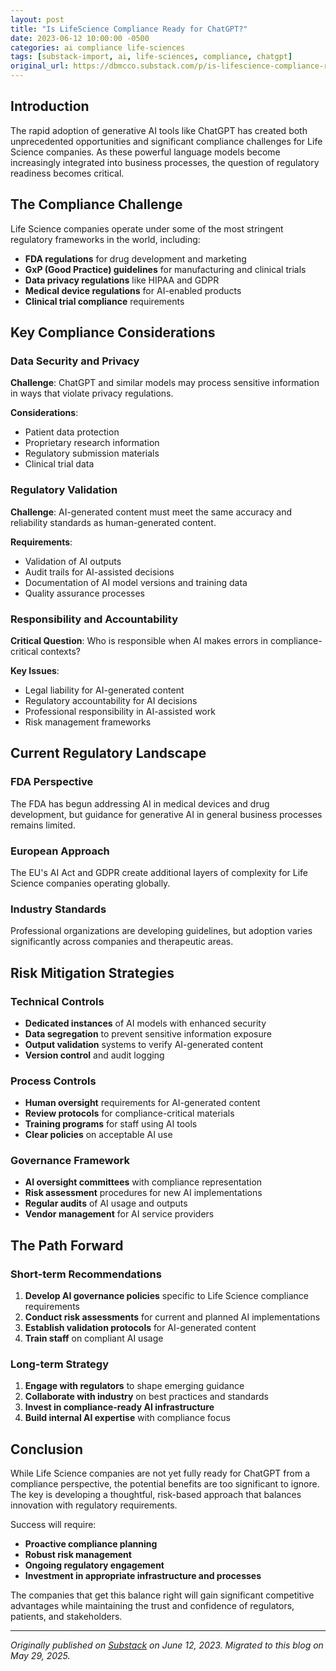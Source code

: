 ```yaml
---
layout: post
title: "Is LifeScience Compliance Ready for ChatGPT?"
date: 2023-06-12 10:00:00 -0500
categories: ai compliance life-sciences
tags: [substack-import, ai, life-sciences, compliance, chatgpt]
original_url: https://dbmcco.substack.com/p/is-lifescience-compliance-ready-for-chatgpt
---
```



## Introduction

The rapid adoption of generative AI tools like ChatGPT has created both unprecedented opportunities and significant compliance challenges for Life Science companies. As these powerful language models become increasingly integrated into business processes, the question of regulatory readiness becomes critical.

## The Compliance Challenge

Life Science companies operate under some of the most stringent regulatory frameworks in the world, including:

- **FDA regulations** for drug development and marketing
- **GxP (Good Practice) guidelines** for manufacturing and clinical trials
- **Data privacy regulations** like HIPAA and GDPR
- **Medical device regulations** for AI-enabled products
- **Clinical trial compliance** requirements

## Key Compliance Considerations

### Data Security and Privacy

**Challenge**: ChatGPT and similar models may process sensitive information in ways that violate privacy regulations.

**Considerations**:
- Patient data protection
- Proprietary research information
- Regulatory submission materials
- Clinical trial data

### Regulatory Validation

**Challenge**: AI-generated content must meet the same accuracy and reliability standards as human-generated content.

**Requirements**:
- Validation of AI outputs
- Audit trails for AI-assisted decisions
- Documentation of AI model versions and training data
- Quality assurance processes

### Responsibility and Accountability

**Critical Question**: Who is responsible when AI makes errors in compliance-critical contexts?

**Key Issues**:
- Legal liability for AI-generated content
- Regulatory accountability for AI decisions
- Professional responsibility in AI-assisted work
- Risk management frameworks

## Current Regulatory Landscape

### FDA Perspective

The FDA has begun addressing AI in medical devices and drug development, but guidance for generative AI in general business processes remains limited.

### European Approach

The EU's AI Act and GDPR create additional layers of complexity for Life Science companies operating globally.

### Industry Standards

Professional organizations are developing guidelines, but adoption varies significantly across companies and therapeutic areas.

## Risk Mitigation Strategies

### Technical Controls

- **Dedicated instances** of AI models with enhanced security
- **Data segregation** to prevent sensitive information exposure
- **Output validation** systems to verify AI-generated content
- **Version control** and audit logging

### Process Controls

- **Human oversight** requirements for AI-generated content
- **Review protocols** for compliance-critical materials
- **Training programs** for staff using AI tools
- **Clear policies** on acceptable AI use

### Governance Framework

- **AI oversight committees** with compliance representation
- **Risk assessment** procedures for new AI implementations
- **Regular audits** of AI usage and outputs
- **Vendor management** for AI service providers

## The Path Forward

### Short-term Recommendations

1. **Develop AI governance policies** specific to Life Science compliance requirements
2. **Conduct risk assessments** for current and planned AI implementations
3. **Establish validation protocols** for AI-generated content
4. **Train staff** on compliant AI usage

### Long-term Strategy

1. **Engage with regulators** to shape emerging guidance
2. **Collaborate with industry** on best practices and standards
3. **Invest in compliance-ready AI infrastructure**
4. **Build internal AI expertise** with compliance focus

## Conclusion

While Life Science companies are not yet fully ready for ChatGPT from a compliance perspective, the potential benefits are too significant to ignore. The key is developing a thoughtful, risk-based approach that balances innovation with regulatory requirements.

Success will require:
- **Proactive compliance planning**
- **Robust risk management**
- **Ongoing regulatory engagement**
- **Investment in appropriate infrastructure and processes**

The companies that get this balance right will gain significant competitive advantages while maintaining the trust and confidence of regulators, patients, and stakeholders.

---

*Originally published on [Substack](https://dbmcco.substack.com/p/is-lifescience-compliance-ready-for-chatgpt) on June 12, 2023. Migrated to this blog on May 29, 2025.*